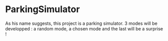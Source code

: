 # ParkingSimulator
As his name suggests, this project is a parking simulator. 3 modes will be developped : a random mode, a chosen mode and the last will be a surprise !
